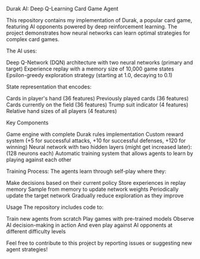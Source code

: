 Durak AI: Deep Q-Learning Card Game Agent

This repository contains my implementation of Durak, a popular card game, featuring AI opponents powered by deep reinforcement learning. The project demonstrates how neural networks can learn optimal strategies for complex card games.

The AI uses:

Deep Q-Network (DQN) architecture with two neural networks (primary and target)
Experience replay with a memory size of 10,000 game states
Epsilon-greedy exploration strategy (starting at 1.0, decaying to 0.1)

State representation that encodes:

Cards in player's hand (36 features)
Previously played cards (36 features)
Cards currently on the field (36 features)
Trump suit indicator (4 features)
Relative hand sizes of all players (4 features)


Key Components

Game engine with complete Durak rules implementation
Custom reward system (+5 for successful attacks, +10 for successful defenses, +120 for winning)
Neural network with two hidden layers (might get increased later): (128 neurons each)
Automatic training system that allows agents to learn by playing against each other

Training Process:
The agents learn through self-play where they:

Make decisions based on their current policy
Store experiences in replay memory
Sample from memory to update network weights
Periodically update the target network
Gradually reduce exploration as they improve

Usage
The repository includes code to:

Train new agents from scratch
Play games with pre-trained models
Observe AI decision-making in action
And even play against AI opponents at different difficulty levels

Feel free to contribute to this project by reporting issues or suggesting new agent strategies!
